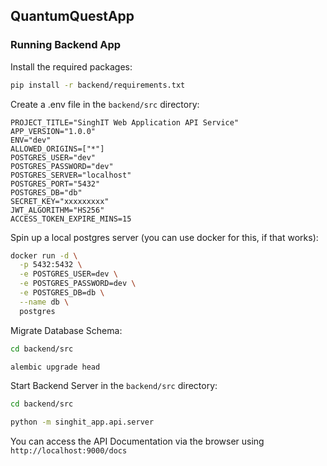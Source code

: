## QuantumQuestApp  
 

### **Running Backend App**   

Install the required packages:

```BASH
pip install -r backend/requirements.txt
```  

Create a .env file in the `backend/src` directory:  

```
PROJECT_TITLE="SinghIT Web Application API Service"
APP_VERSION="1.0.0"
ENV="dev"
ALLOWED_ORIGINS=["*"]
POSTGRES_USER="dev"
POSTGRES_PASSWORD="dev"
POSTGRES_SERVER="localhost"
POSTGRES_PORT="5432"
POSTGRES_DB="db"
SECRET_KEY="xxxxxxxxx"
JWT_ALGORITHM="HS256"
ACCESS_TOKEN_EXPIRE_MINS=15
```

Spin up a local postgres server (you can use docker for this, if that works):  

```BASH
docker run -d \
  -p 5432:5432 \
  -e POSTGRES_USER=dev \
  -e POSTGRES_PASSWORD=dev \
  -e POSTGRES_DB=db \
  --name db \
  postgres
```  

Migrate Database Schema:  

```BASH
cd backend/src

alembic upgrade head
```

Start Backend Server in the `backend/src` directory:  

```BASH
cd backend/src

python -m singhit_app.api.server
```

You can access the API Documentation via the browser using `http://localhost:9000/docs`